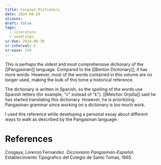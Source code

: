 ```yaml
---
title: Cosgaya Dictionary
date: 2024-08-19
aliases: 
draft: false
tags:
  - literature
  - seedlings
sr-due: 2024-08-30
sr-interval: 6
sr-ease: 250
---
```

This is perhaps the oldest and most comprehensive dictionary of the [[Pangasinan]] language. Compared to the [[Benton Dictionary]], it has more words. However, most of the words contained in this volume are no longer used, making the bulk of this tome a historical reference.

The dictionary is written in Spanish, so the spelling of the words use Spanish letters (for example, "c" instead of "k"). [[Melchor Orpilla]] said he has started translating this dictionary. However, he is prioritizing Pangasinan grammar since working on a dictionary is too much work.

I used this reference while developing a personal essay about different ways to walk as described by the Pangasinan language.

# References

Cosgaya, Lorenzo Fernandez. _Diccionario Pangasinan-Español_. Establecimiento Tipografico del Colegio de Santo Tomas, 1865.